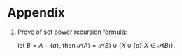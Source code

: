# Appendix

1. Prove of set power recursion formula:

   let $B = A - \{a\}$, then $\mathcal P(A) = \mathcal P(B) \cup \{X\cup \{a\}| X \in \mathcal P(B)\}$.

